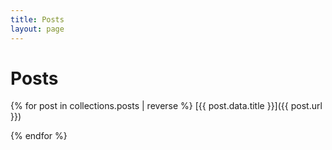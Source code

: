 ```yaml
---
title: Posts
layout: page
---
```


Posts
=====

{% for post in collections.posts | reverse %}
[{{ post.data.title }}]({{ post.url }})

{% endfor %}